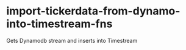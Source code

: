 # import-tickerdata-from-dynamo-into-timestream-fns
Gets Dynamodb stream and inserts into Timestream
